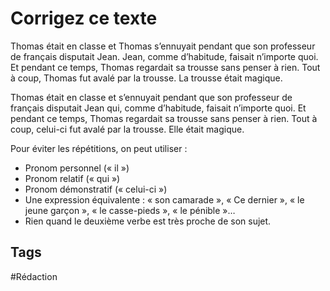 # Corrigez ce texte

Thomas était en classe et Thomas s’ennuyait pendant que son professeur de français disputait Jean. Jean, comme d’habitude, faisait n’importe quoi. Et pendant ce temps, Thomas regardait sa trousse sans penser à rien. Tout à coup, Thomas fut avalé par la trousse. La trousse était magique.

Thomas était en classe et s’ennuyait pendant que son professeur de français disputait Jean qui, comme d’habitude, faisait n’importe quoi. Et pendant ce temps, Thomas regardait sa trousse sans penser à rien. Tout à coup, celui-ci fut avalé par la trousse. Elle était magique.

Pour éviter les répétitions, on peut utiliser :
- Pronom personnel (« il »)
- Pronom relatif (« qui »)
- Pronom démonstratif (« celui-ci »)
- Une expression équivalente : « son camarade », « Ce dernier », « le jeune garçon », « le casse-pieds », « le pénible »…
- Rien quand le deuxième verbe est très proche de son sujet.

## Tags

#Rédaction